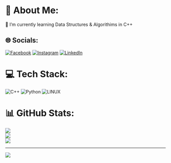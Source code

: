 # 💫 About Me:
🌱 I’m currently learning Data Structures & Algorithims in C++<br>


## 🌐 Socials:
[![Facebook](https://img.shields.io/badge/Facebook-%231877F2.svg?logo=Facebook&logoColor=white)](https://facebook.com/100009360213094) [![Instagram](https://img.shields.io/badge/Instagram-%23E4405F.svg?logo=Instagram&logoColor=white)](https://instagram.com/____aditya_mote____) [![LinkedIn](https://img.shields.io/badge/LinkedIn-%230077B5.svg?logo=linkedin&logoColor=white)](https://linkedin.com/in/aditya-mote-610367259) 

# 💻 Tech Stack:
![C++](https://img.shields.io/badge/c++-%2300599C.svg?style=for-the-badge&logo=c%2B%2B&logoColor=white) ![Python](https://img.shields.io/badge/python-3670A0?style=for-the-badge&logo=python&logoColor=ffdd54) ![LINUX](https://img.shields.io/badge/Linux-FCC624?style=for-the-badge&logo=linux&logoColor=black)
# 📊 GitHub Stats:
![](https://github-readme-stats.vercel.app/api?username=rx-metallica&theme=darcula&hide_border=false&include_all_commits=false&count_private=false)<br/>
![](https://github-readme-streak-stats.herokuapp.com/?user=rx-metallica&theme=darcula&hide_border=false)<br/>
![](https://github-readme-stats.vercel.app/api/top-langs/?username=rx-metallica&theme=darcula&hide_border=false&include_all_commits=false&count_private=false&layout=compact) 

---
[![](https://visitcount.itsvg.in/api?id=rx-metallica&icon=0&color=0)](https://visitcount.itsvg.in) 

<!-- Proudly created with GPRM ( https://gprm.itsvg.in ) -->
